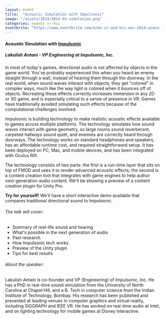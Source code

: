 ```yaml
---
layout: event
title:  "Acoustic Simulation with Impulsonic"
image: "/assets/2014/2014-03-simulation.png"
categories: events vr-hci
eventbrite: "https://www.eventbrite.com/e/mn-vr-and-hci-mar-2014-acoustic-simulation-with-impulsonic-tickets-11027514593#"
---
```


#### Acoustic Simulation with [Impulsonic](http://impulsonic.com/)
##### Lakulish Antani - VP Engineering at Impulsonic, Inc.

In most of today's games, directional audio is not affected by objects in the game world. You've probably experienced this when you heard an enemy straight through a wall, instead of hearing them through the doorway. In the real world, when sound waves interact with objects, they get "colored" in complex ways, much like the way light is colored when it bounces off of objects. Recreating these effects correctly increases immersion in any 2D or 3D game, and is especially critical to a sense of presence in VR. Games have traditionally avoided simulating such effects because of the computational challenges involved.

Impulsonic is building technology to make realistic acoustic effects available to games across multiple platforms. The technology simulates how sound waves interact with game geometry, so large rooms sound reverberant, carpeted hallways sound quiet, and enemies are correctly heard through doorways. The technology works on standard headphones and speakers, has an affordable runtime cost, and required straightforward setup. It has been deployed on PC, Mac, and mobile devices, and has been integrated with Oculus Rift.

The technology consists of two parts: the first is a run-time layer that sits on top of FMOD and uses it to render advanced acoustic effects; the second is a content creation tool that integrates with game engines to help author next-generation audio content. We'll be showing a preview of a content creation plugin for Unity Pro.

**Try for yourself!** We'll have a short interactive demo available that compares traditional directional sound to Impulsonic.

###### The talk will cover:

* Summary of real-life sound and hearing
* What's possible in the next generation of audio
* Past research
* How Impulsonic tech works
* Preview of the Unity plugin
* Tips for best results
 


###### About the speaker:
Lakulish Antani is co-founder and VP (Engineering) of Impulsonic, Inc. He has a PhD in real-time sound simulation from the University of North Carolina at Chapel Hill, and a B. Tech in computer science from the Indian Institute of Technology, Bombay. His research has been published and presented at leading venues in computer graphics and virtual reality, including SIGGRAPH and IEEE VR. He has worked on real-time audio at Intel, and on lighting technology for mobile games at Disney Interactive.


